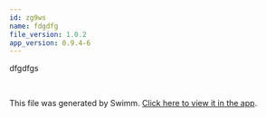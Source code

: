 ```yaml
---
id: zg9ws
name: fdgdfg
file_version: 1.0.2
app_version: 0.9.4-6
---
```


dfgdfgs

<br/>

This file was generated by Swimm. [Click here to view it in the app](http://localhost:5000/repos/Z2l0aHViJTNBJTNBc3Rva2Utd2VhdGhlciUzQSUzQUFkZGllQ29oZW4=/docs/zg9ws).